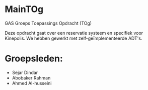 # MainTOg

GAS Groeps Toepassings Opdracht (TOg)

Deze opdracht gaat over een reservatie systeem en specifiek voor Kinepolis. We hebben gewerkt met zelf-geïmplementeerde ADT's.

# Groepsleden:

- Sejar Dindar
- Abobaker Rahman
- Ahmed Al-husseini
